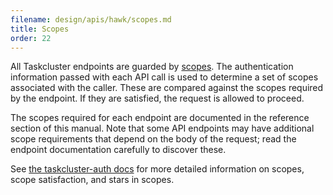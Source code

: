 ```yaml
---
filename: design/apis/hawk/scopes.md
title: Scopes
order: 22
---
```


All Taskcluster endpoints are guarded by [scopes](scopes). The authentication
information passed with each API call is used to determine a set of scopes
associated with the caller. These are compared against the scopes required by
the endpoint. If they are satisfied, the request is allowed to proceed.

The scopes required for each endpoint are documented in the reference section
of this manual. Note that some API endpoints may have additional scope
requirements that depend on the body of the request; read the endpoint
documentation carefully to discover these.

See [the taskcluster-auth
docs](/reference/platform/taskcluster-auth/docs/scopes) for more detailed
information on scopes, scope satisfaction, and stars in scopes.
